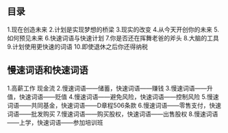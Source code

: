 ## 目录
1.现在创造未来
2.计划是实现梦想的桥梁
3.现实的改变
4.从今天开创你的未来
5.如何预见未来
6.快速词语与快速计划
7.你是否还在挥舞老爸的斧头
8.大脑的工具
9.计划使用更快速的词语
10.即使退休之后你还得纳税

## 慢速词语和快速词语
1.高薪工作 现金流
2.慢速词语——储蓄，快速词语——赚钱
3.慢速词语——升值，快速词语——贬值
4.慢速词语——避免风险，快速词语——控制风险
5.慢速词语——共同基金，快速词语——D章程506条款
6.慢速词语——零售支付，快速词语——批发购买
7.慢速词语——购买股权，快速词语——出售股权
8.慢速词语——上学，快速词语——参加培训班
